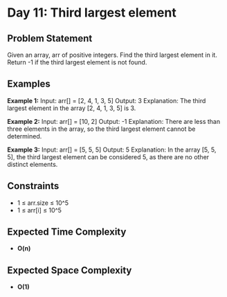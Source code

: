 # Day 11: Third largest element

## Problem Statement

Given an array, arr of positive integers. Find the third largest element in it. Return -1 if the third largest element is not found.

## Examples

**Example 1:**
Input: arr[] = [2, 4, 1, 3, 5]
Output: 3
Explanation: The third largest element in the array [2, 4, 1, 3, 5] is 3.

**Example 2:**
Input: arr[] = [10, 2]
Output: -1
Explanation: There are less than three elements in the array, so the third largest element cannot be determined.

**Example 3:**
Input: arr[] = [5, 5, 5]
Output: 5
Explanation: In the array [5, 5, 5], the third largest element can be considered 5, as there are no other distinct elements.

## Constraints

- 1 ≤ arr.size ≤ 10^5
- 1 ≤ arr[i] ≤ 10^5

## Expected Time Complexity

- **O(n)**

## Expected Space Complexity

- **O(1)**

